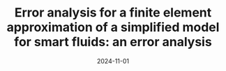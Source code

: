 ---
title: "Error analysis for a finite element approximation of a simplified model for smart fluids: an error analysis"
collection: talks
type: "Talk"
permalink: /talks/2024-11-talk-27
venue: "‘(Non)local (non)linear Workshop’ at the Charles University in Prague"
date: 2024-11-01
location: "Prague,  Czech Republic"
status: "past" 
---